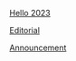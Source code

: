 [Hello 2023](https://codeforces.com/contest/1779)

[Editorial](https://codeforces.com/blog/entry/110629)

[Announcement](https://codeforces.com/blog/entry/110787)
